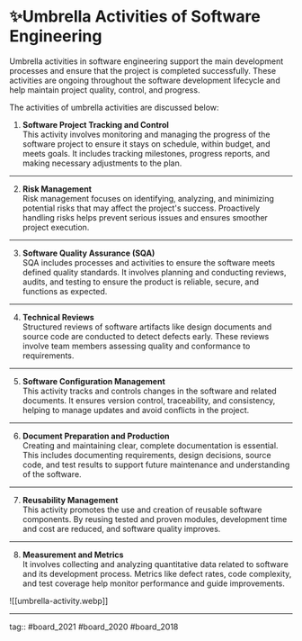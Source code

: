 # ✨Umbrella Activities of Software Engineering

Umbrella activities in software engineering support the main development processes and ensure that the project is completed successfully. These activities are ongoing throughout the software development lifecycle and help maintain project quality, control, and progress.
 
The activities of umbrella activities are discussed below:

1. **Software Project Tracking and Control**  
    This activity involves monitoring and managing the progress of the software project to ensure it stays on schedule, within budget, and meets goals. It includes tracking milestones, progress reports, and making necessary adjustments to the plan.
    

---

2. **Risk Management**  
    Risk management focuses on identifying, analyzing, and minimizing potential risks that may affect the project's success. Proactively handling risks helps prevent serious issues and ensures smoother project execution.
    

---

3. **Software Quality Assurance (SQA)**  
    SQA includes processes and activities to ensure the software meets defined quality standards. It involves planning and conducting reviews, audits, and testing to ensure the product is reliable, secure, and functions as expected.
    

---

4. **Technical Reviews**  
    Structured reviews of software artifacts like design documents and source code are conducted to detect defects early. These reviews involve team members assessing quality and conformance to requirements.
    

---

5. **Software Configuration Management**  
    This activity tracks and controls changes in the software and related documents. It ensures version control, traceability, and consistency, helping to manage updates and avoid conflicts in the project.
    

---

6. **Document Preparation and Production**  
    Creating and maintaining clear, complete documentation is essential. This includes documenting requirements, design decisions, source code, and test results to support future maintenance and understanding of the software.
    

---

7. **Reusability Management**  
    This activity promotes the use and creation of reusable software components. By reusing tested and proven modules, development time and cost are reduced, and software quality improves.
    

---

8. **Measurement and Metrics**  
    It involves collecting and analyzing quantitative data related to software and its development process. Metrics like defect rates, code complexity, and test coverage help monitor performance and guide improvements.

![[umbrella-activity.webp]]

---

tag:: #board_2021 #board_2020 #board_2018 